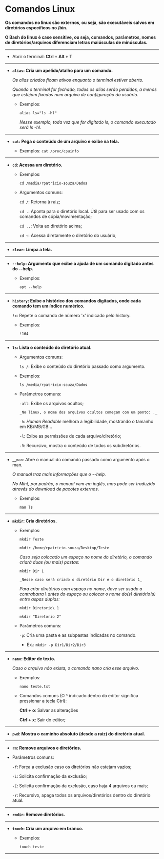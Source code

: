 # Comandos Linux

__Os comandos no linux são externos, ou seja, são executáveis salvos em diretórios específicos no /bin.__

__O Bash do linux é case sensitive, ou seja, comandos, parâmetros, nomes de diretórios/arquivos diferenciam letras maiúsculas de minúsculas.__

---

* Abrir o terminal: **Ctrl + Alt + T**

---

* __`alias`: Cria um apelido/atalho para um comando.__

   _Os alias criados ficam ativos enquanto o terminal estiver aberto._

   _Quando o terminal for fechado, todos os alias serão perdidos, a menos que estejam fixados num arquivo de configuração do usuário._

   * Exemplos: 

      `alias ls="ls -hl"`

      _Nesse exemplo, toda vez que for digitado ls, o comando executado será ls -hl._

---

* __`cat`: Pega o conteúdo de um arquivo e exibe na tela.__

   * Exemplos: `cat /proc/cpuinfo`

---

* __`cd`: Acessa um diretório.__

   * Exemplos:
   
      `cd /media/rpatricio-souza/Dados`

   * Argumentos comuns:

      `cd /`: Retorna à raiz;

      `cd .`: Aponta para o diretório local. Útil para ser usado com os comandos de cópia/movimentação;
      
      `cd ..`: Volta ao diretório acima;

      `cd ~`: Acessa diretamente o diretório do usuário;
---

* __`clear`: Limpa a tela.__

---

* __`--help`: Argumento que exibe a ajuda de um comando digitado antes do --help.__

   * Exemplos:

      `apt --help`

---

* __`history`: Exibe o histórico dos comandos digitados, onde cada comando tem um índice numérico.__
   
   `!x`: Repete o comando de número 'x' indicado pelo history.

   * Exemplos:

      `!164`

---

* __`ls`: Lista o conteúdo do diretório atual.__
   
   * Argumentos comuns:

      `ls /`: Exibe o conteúdo do diretório passado como argumento.

   * Exemplos:
    
       `ls /media/rpatricio-souza/Dados`

   * Parâmetros comuns:

      `-all`: Exibe os arquivos ocultos;
         
         _No linux, o nome dos arquivos ocultos começam com um ponto: ._

      `-h`: _Human Readable_ melhora a legibilidade, mostrando o tamanho em KB/MB/GB...

      `-l`: Exibe as permissões de cada arquivo/diretório;

      `-R`: Recursivo, mostra o conteúdo de todos os subdiretórios.

---

* __`man`: Abre o manual do comando passado como argumento após o man.

   _O manual traz mais informações que o --help._

   _No Mint, por padrão, o manual vem em inglês, mas pode ser traduzido através do download de pacotes externos._

   * Exemplos:

      `man ls`

---

* __`mkdir`: Cria diretórios.__

   * Exemplos:
   
      `mkdir Teste`

      `mkdir /home/rpatricio-souza/Desktop/Teste`

      _Caso seja colocado um espaço no nome do diretório, o comando criará duas (ou mais) pastas:_

      `mkdir Dir 1`

         _Nesse caso será criado o diretório Dir e o diretório 1_

      _Para criar diretórios com espaço no nome, deve ser usada a contrabarra \ antes do espaço ou colocar o nome do(s) diretório(s) entre aspas duplas:_

      `mkdir Diretorio\ 1`

      `mkdir "Diretorio 2"`

   * Parâmetros comuns:

      `-p`: Cria uma pasta e as subpastas indicadas no comando.

      * Ex.: `mkdir -p Dir1/Dir2/Dir3`

---

* __`nano`: Editor de texto.__

   _Caso o arquivo não exista, o comando nano cria esse arquivo._

   * Exemplos:

      `nano teste.txt`

   * Comandos comuns (O ^ indicado dentro do editor significa pressionar a tecla Ctrl):

      __Ctrl + o__: Salvar as alterações
      
      __Ctrl + x__: Sair do editor;

---

* __`pwd`: Mostra o caminho absoluto (desde a raiz) do diretório atual.__

---

* __`rm`: Remove arquivos e diretórios.__

 * Parâmetros comuns:

    `-f`: Força a exclusão caso os diretórios não estejam vazios;

    `-i`: Solicita confirmação da exclusão;

    `-I`: Solicita confirmação da exclusão, caso haja 4 arquivos ou mais;

    `-r`: Recursivo, apaga todos os arquivos/diretórios dentro do diretório atual.

---

* __`rmdir`: Remove diretórios.__

---

* __`touch`: Cria um arquivo em branco.__

   * Exemplos:

      `touch teste`

---